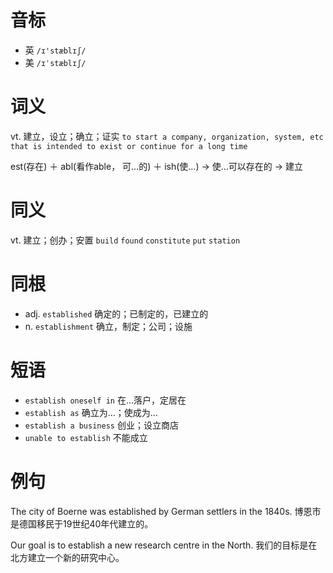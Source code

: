 # 音标

- 英 `/ɪ'stæblɪʃ/`
- 美 `/ɪˈstæblɪʃ/`

# 词义

vt. 建立，设立；确立；证实
`to start a company, organization, system, etc that is intended to exist or continue for a long time`



est(存在) ＋ abl(看作able， 可…的) ＋ ish(使…) → 使…可以存在的 → 建立

# 同义

vt. 建立；创办；安置
`build` `found` `constitute` `put` `station`

# 同根

- adj. `established` 确定的；已制定的，已建立的
- n. `establishment` 确立，制定；公司；设施

# 短语

- `establish oneself in` 在…落户，定居在
- `establish as` 确立为…；使成为…
- `establish a business` 创业；设立商店
- `unable to establish` 不能成立

# 例句

The city of Boerne was established by German settlers in the 1840s.
博恩市是德国移民于19世纪40年代建立的。

Our goal is to establish a new research centre in the North.
我们的目标是在北方建立一个新的研究中心。


